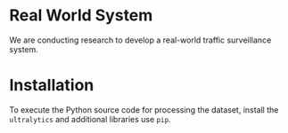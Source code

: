 # Real World System

We are conducting research to develop a real-world traffic surveillance system.

# Installation

To execute the Python source code for processing the dataset, install the `ultralytics` and additional libraries use `pip`.

